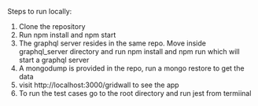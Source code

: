 Steps to run locally:

1. Clone the repository
2. Run npm install and npm start
3. The graphql server resides in the same repo. Move inside graphql_server directory and run npm install and npm run which will start a graphql server
4. A mongodump is provided in the repo, run a mongo restore to get the data
5. visit http://localhost:3000/gridwall to see the app
6. To run the test cases go to the root directory and run jest from termiinal